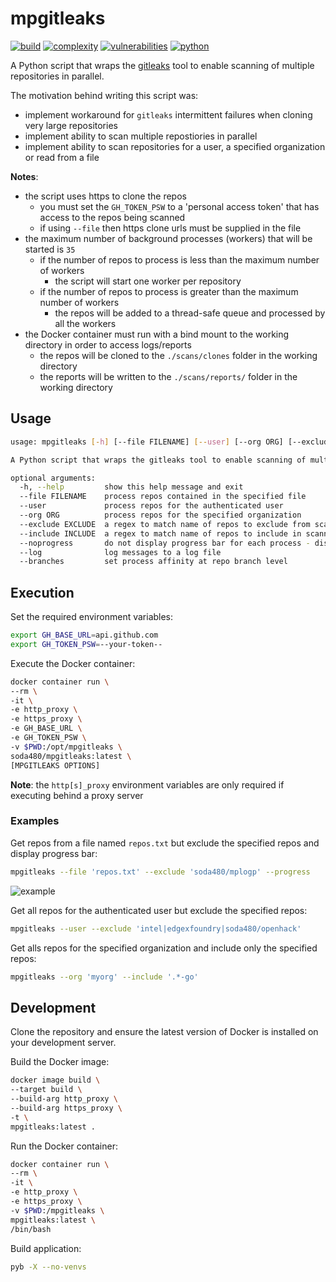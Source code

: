 
# mpgitleaks
[![build](https://github.com/soda480/mpgitleaks/actions/workflows/main.yml/badge.svg)](https://github.com/soda480/mpgitleaks/actions/workflows/main.yml)
[![complexity](https://img.shields.io/badge/complexity-Simple:%204-brightgreen)](https://radon.readthedocs.io/en/latest/api.html#module-radon.complexity)
[![vulnerabilities](https://img.shields.io/badge/vulnerabilities-None-brightgreen)](https://pypi.org/project/bandit/)
[![python](https://img.shields.io/badge/python-3.9-teal)](https://www.python.org/downloads/)

A Python script that wraps the [gitleaks](https://github.com/zricethezav/gitleaks) tool to enable scanning of multiple repositories in parallel. 

The motivation behind writing this script was:
* implement workaround for `gitleaks` intermittent failures when cloning very large repositories
* implement ability to scan multiple repostiories in parallel
* implement ability to scan repositories for a user, a specified organization or read from a file

**Notes**:
* the script uses https to clone the repos
  * you must set the `GH_TOKEN_PSW` to a 'personal access token' that has access to the repos being scanned
  * if using `--file` then https clone urls must be supplied in the file
* the maximum number of background processes (workers) that will be started is `35`
  * if the number of repos to process is less than the maximum number of workers
    * the script will start one worker per repository
  * if the number of repos to process is greater than the maximum number of workers
    * the repos will be added to a thread-safe queue and processed by all the workers
* the Docker container must run with a bind mount to the working directory in order to access logs/reports
  * the repos will be cloned to the `./scans/clones` folder in the working directory
  * the reports will be written to the `./scans/reports/` folder in the working directory


## Usage
```bash
usage: mpgitleaks [-h] [--file FILENAME] [--user] [--org ORG] [--exclude EXCLUDE] [--include INCLUDE] [--noprogress] [--log] [--branches]

A Python script that wraps the gitleaks tool to enable scanning of multiple repositories in parallel

optional arguments:
  -h, --help         show this help message and exit
  --file FILENAME    process repos contained in the specified file
  --user             process repos for the authenticated user
  --org ORG          process repos for the specified organization
  --exclude EXCLUDE  a regex to match name of repos to exclude from scanning
  --include INCLUDE  a regex to match name of repos to include in scanning
  --noprogress       do not display progress bar for each process - display log messages instead
  --log              log messages to a log file
  --branches         set process affinity at repo branch level
```

## Execution

Set the required environment variables:
```bash
export GH_BASE_URL=api.github.com
export GH_TOKEN_PSW=--your-token--
```

Execute the Docker container:
```bash
docker container run \
--rm \
-it \
-e http_proxy \
-e https_proxy \
-e GH_BASE_URL \
-e GH_TOKEN_PSW \
-v $PWD:/opt/mpgitleaks \
soda480/mpgitleaks:latest \
[MPGITLEAKS OPTIONS]
```

**Note**: the `http[s]_proxy` environment variables are only required if executing behind a proxy server

### Examples

Get repos from a file named `repos.txt` but exclude the specified repos and display progress bar:
```bash
mpgitleaks --file 'repos.txt' --exclude 'soda480/mplogp' --progress
```
![example](https://raw.githubusercontent.com/soda480/mpgitleaks/master/docs/images/example1.gif)

Get all repos for the authenticated user but exclude the specified repos:
```bash
mpgitleaks --user --exclude 'intel|edgexfoundry|soda480/openhack'
```

Get alls repos for the specified organization and include only the specified repos:
```bash
mpgitleaks --org 'myorg' --include '.*-go'
```

## Development

Clone the repository and ensure the latest version of Docker is installed on your development server.

Build the Docker image:
```bash
docker image build \
--target build \
--build-arg http_proxy \
--build-arg https_proxy \
-t \
mpgitleaks:latest .
```

Run the Docker container:
```bash
docker container run \
--rm \
-it \
-e http_proxy \
-e https_proxy \
-v $PWD:/mpgitleaks \
mpgitleaks:latest \
/bin/bash
```

Build application:
```bash
pyb -X --no-venvs
```